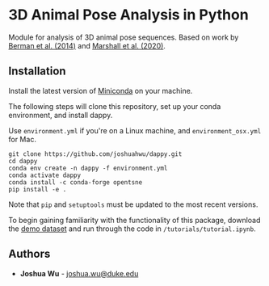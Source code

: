 # 3D Animal Pose Analysis in Python

Module for analysis of 3D animal pose sequences. Based on work by [Berman et al. (2014)](https://royalsocietypublishing.org/doi/full/10.1098/rsif.2014.0672) and [Marshall et al. (2020)](https://www.sciencedirect.com/science/article/pii/S0896627320308941).

## Installation

Install the latest version of [Miniconda](https://docs.conda.io/en/latest/miniconda.html) on your machine.

The following steps will clone this repository, set up your conda environment, and install dappy.

Use `environment.yml` if you're on a Linux machine, and `environment_osx.yml` for Mac.

```
git clone https://github.com/joshuahwu/dappy.git
cd dappy
conda env create -n dappy -f environment.yml
conda activate dappy
conda install -c conda-forge opentsne
pip install -e .
```

Note that `pip` and `setuptools` must be updated to the most recent versions.

To begin gaining familiarity with the functionality of this package, download the [demo dataset](https://duke.box.com/v/demo-mouse-poses) and run through the code in `/tutorials/tutorial.ipynb`.

## Authors

- **Joshua Wu** - joshua.wu@duke.edu
